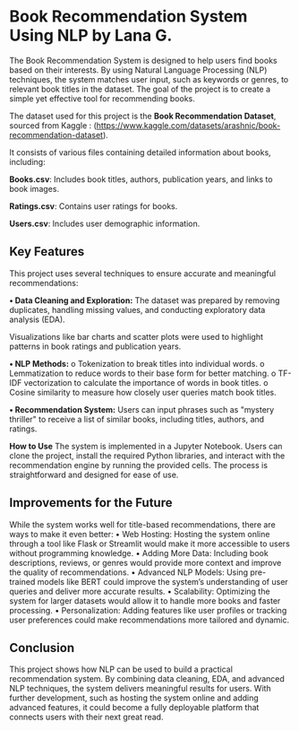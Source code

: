 # Book Recommendation System Using NLP by Lana G.

The Book Recommendation System is designed to help users find books based on their interests. By using Natural Language Processing (NLP) techniques, the system matches user input, such as keywords or genres, to relevant book titles in the dataset. The goal of the project is to create a simple yet effective tool for recommending books.

The dataset used for this project is the **Book Recommendation Dataset**, sourced from Kaggle : (https://www.kaggle.com/datasets/arashnic/book-recommendation-dataset). 

It consists of various files containing detailed information about books, including:
    
   
**Books.csv**: Includes book titles, authors, publication years, and links to book images.

**Ratings.csv**: Contains user ratings for books.

**Users.csv**: Includes user demographic information.

## **Key Features**

This project uses several techniques to ensure accurate and meaningful recommendations:

**•	Data Cleaning and Exploration:** The dataset was prepared by removing duplicates, handling missing values, and conducting exploratory data analysis (EDA). 

Visualizations like bar charts and scatter plots were used to highlight patterns in book ratings and publication years.

**•	NLP Methods:**
o	Tokenization to break titles into individual words.
o	Lemmatization to reduce words to their base form for better matching.
o	TF-IDF vectorization to calculate the importance of words in book titles.
o	Cosine similarity to measure how closely user queries match book titles.

**•	Recommendation System:** Users can input phrases such as "mystery thriller" to receive a list of similar books, including titles, authors, and ratings.

**How to Use**
The system is implemented in a Jupyter Notebook. Users can clone the project, install the required Python libraries, and interact with the recommendation engine by running the provided cells. The process is straightforward and designed for ease of use.

## **Improvements for the Future**

While the system works well for title-based recommendations, there are ways to make it even better:
•	Web Hosting: Hosting the system online through a tool like Flask or Streamlit would make it more accessible to users without programming knowledge.
•	Adding More Data: Including book descriptions, reviews, or genres would provide more context and improve the quality of recommendations.
•	Advanced NLP Models: Using pre-trained models like BERT could improve the system’s understanding of user queries and deliver more accurate results.
•	Scalability: Optimizing the system for larger datasets would allow it to handle more books and faster processing.
•	Personalization: Adding features like user profiles or tracking user preferences could make recommendations more tailored and dynamic.

## **Conclusion**
This project shows how NLP can be used to build a practical recommendation system. By combining data cleaning, EDA, and advanced NLP techniques, the system delivers meaningful results for users. With further development, such as hosting the system online and adding advanced features, it could become a fully deployable platform that connects users with their next great read.


